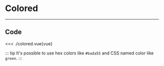 <script setup>
import Example from './colored.vue'
</script>

# Colored

---

<Example/>

## Code

<<< ./colored.vue{vue}

::: tip
It's possible to use hex colors like `#bada55` and CSS named color like `green`.
:::
